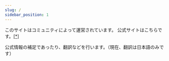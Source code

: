 ```yaml
---
slug: /
sidebar_position: 1
---
```


このサイトはコミュニティによって運営されています。
公式サイトはこちらです。[[*]](https://docs.elixir.xyz/)

公式情報の補足であったり、翻訳などを行います。（現在、翻訳は日本語のみです）

